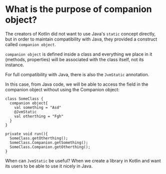 # What is the purpose of companion object?

The creators of Kotlin did not want to use Java's `static` concept directly, but in order to maintain compatibility with Java, they provided a construct called `companion object`.

`companion object` is defined inside a class and everything we place in it (methods, properties) will be associated with the class itself, not its instance.

For full compatibility with Java, there is also the `JvmStatic` annotation.

In this case, from Java code, we will be able to access the field in the companion object without using the Companion object:

```
class SomeClass {
  companion object{
    val something = "Asd"
    @JvmStatic
    val otherthing = "Fgh"
  }
}

```

```
private void run(){
  SomeClass.getOtherthing();
  SomeClass.Companion.getSomething();
  SomeClass.Companion.getOtherthing();
}

```

When can `JvmStatic` be useful? When we create a library in Kotlin and want its users to be able to use it nicely in Java.